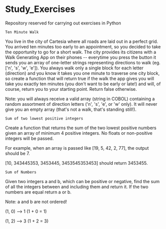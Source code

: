 # Study_Exercises
Repository reserved for carrying out exercises in Python


`Ten Minute Walk`

You live in the city of Cartesia where all roads are laid out in a perfect grid. 
You arrived ten minutes too early to an appointment, so you decided to take the opportunity to go for a short walk. 
The city provides its citizens with a Walk Generating App on their phones -- 
everytime you press the button it sends you an array of one-letter strings representing directions to walk (eg. ['n', 's', 'w', 'e']). 
You always walk only a single block for each letter (direction) and you know it takes you one minute to traverse one city block, 
so create a function that will return true if the walk the app gives you will take you exactly ten minutes (you don't want to be early or late!) 
and will, of course, return you to your starting point. Return false otherwise.

Note: you will always receive a valid array (string in COBOL) containing a random assortment of direction letters ('n', 's', 'e', or 'w' only). 
It will never give you an empty array (that's not a walk, that's standing still!).

`Sum of two lowest positive integers`

Create a function that returns the sum of the two lowest positive numbers given an array of minimum 4 positive integers. No floats or non-positive integers will be passed.

For example, when an array is passed like [19, 5, 42, 2, 77], the output should be 7.

[10, 343445353, 3453445, 3453545353453] should return 3453455.

`Sum of Numbers`

Given two integers a and b, which can be positive or negative, find the sum of all the integers between and including them and return it. If the two numbers are equal return a or b.

Note: a and b are not ordered!

(1, 0) --> 1 (1 + 0 = 1)

(1, 2) --> 3 (1 + 2 = 3)